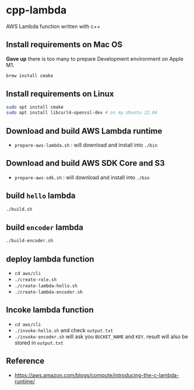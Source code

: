 # cpp-lambda

AWS Lambda function written with c++

## Install requirements on Mac OS

**Gave up** there is too many to prepare Development environment on Apple M1.

```bash
brew install cmake
```

## Install requirements on Linux

```bash
sudo apt install cmake
sudo apt install libcurl4-openssl-dev # on my Ubuntu 22.04
```

## Download and build AWS Lambda runtime

- `prepare-aws-lambda.sh` : will download and install into `./bin`

## Download and build AWS SDK Core and S3

- `prepare-aws-sdk.sh` : will download and install into `./bin`

## build `hello` lambda

```bash
./build.sh
```

## build `encoder` lambda

```bash
./build-encoder.sh
```

## deploy lambda function

- `cd aws/cli`
- `./create-role.sh`
- `./create-lambda-hello.sh`
- `./create-lambda-encoder.sh`

## Incoke lambda function

- `cd aws/cli`
- `./invoke-hello.sh` and check `output.txt`
- `./invoke-encoder.sh` will ask you `BUCKET_NAME` and `KEY`. result will also be stored in `output.txt`

## Reference

  - https://aws.amazon.com/blogs/compute/introducing-the-c-lambda-runtime/
